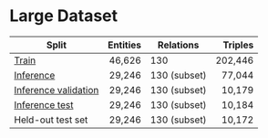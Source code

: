 # Large Dataset

| Split                                            | Entities | Relations         | Triples |
|--------------------------------------------------|---------:|-------------------|--------:|
| [Train](train.txt)                               |   46,626 | 130               | 202,446 |
| [Inference](inference.txt)                       |   29,246 | 130 (subset)      |  77,044 |
| [Inference validation](inference_validation.txt) |   29,246 | 130 (subset)      |  10,179 |
| [Inference test](inference_test.txt)             |   29,246 | 130 (subset)      |  10,184 |
| Held-out test set                                |   29,246 | 130 (subset)      |  10,172 |
